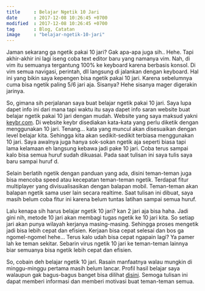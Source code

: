 ```yaml
---
title     : Belajar Ngetik 10 Jari
date      : 2017-12-08 10:26:45 +0700
modified  : 2017-12-08 10:26:45 +0700
tag       : Blog, Catatan 
image     : "belajar-ngetik-10-jari"
---
```


Jaman sekarang ga ngetik pakai 10 jari? Gak apa-apa juga sih.. Hehe. Tapi akhir-akhir ini lagi iseng coba text editor baru<!--more--> yang namanya vim. Nah, di vim itu semuanya tergantung 100% ke keyboard karena berbasis konsol. Di vim semua navigasi, perintah, dll langsung di jalankan dengan keyboard. Hal ini yang bikin saya kepengen bisa ngetik pakai 10 jari. Karena sebelumnya cuma bisa ngetik paling 5/6 jari aja. Sisanya? Hehe sisanya mager digerakin jarinya.

So, gimana sih perjalanan saya buat belajar ngetik pakai 10 jari. Saya lupa dapet info ini dari mana tapi waktu itu saya dapet info saran website buat belajar ngetik pakai 10 jari dengan mudah. Website yang saya maksud yakni [keybr.com](http://keybr.com). Di website keybr disediakan kata-kata yang perlu diketik dengan menggunakan 10 jari. Tenang... kata yang muncul akan disesuaikan dengan level belajar kita. Sehingga kita akan sedikit-sedikit terbiasa menggunakan 10 jari. Saya awalnya juga hanya sok-sokan ngetik aja seperti biasa tapi lama kelamaan eh langsung kebawa jadi pake 10 jari. Coba terus sampai kalo bisa semua huruf sudah dikuasai. Pada saat tulisan ini saya tulis saya baru sampai huruf d.

Selain berlatih ngetik dengan panduan yang ada, disini teman-teman juga bisa mencoba speed atau kecepatan teman-teman ngetik. Terdapat fitur multiplayer yang divisualisasikan dengan balapan mobil. Teman-teman akan balapan ngetik sama user lain secara realtime. Saat tulisan ini dibuat, saya masih belum coba fitur ini karena belum tuntas latihan sampai semua huruf. 

Lalu kenapa sih harus belajar ngetik 10 jari? kan 2 jari aja bisa haha. Jadi gini nih, metode 10 jari akan membagi tugas ngetik ke 10 jari kita. So setiap jari akan punya wilayah kerjanya masing-masing. Sehingga proses mengetik jadi bisa lebih cepat dan efisien. Kerjaan bisa cepat selesai dan bos ga ngomel-ngomel hehe... Terus kalo udah bisa cepat ngapain lagi? Ya pamer lah ke teman sekitar. Sebarin virus ngetik 10 jari ke teman-teman lainnya biar semuanya bisa ngetik lebih cepat dan efisien.

So, cobain deh belajar ngetik 10 jari. Rasain manfaatnya walau mungkin di minggu-minggu pertama masih belum lancar. Profil hasil belajar saya walaupun gak bagus-bagus banget bisa dilihat [disini](https://www.keybr.com/profile/v1uwt1c). Semoga tulisan ini dapat memberi informasi dan memberi motivasi buat teman-teman semua.
